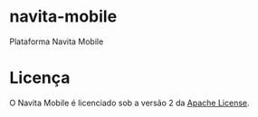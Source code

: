navita-mobile
=============

Plataforma Navita Mobile

Licença
=======

O Navita Mobile é licenciado sob a versão 2 da [Apache License][].


[Apache License]: http://www.apache.org/licenses/LICENSE-2.0
